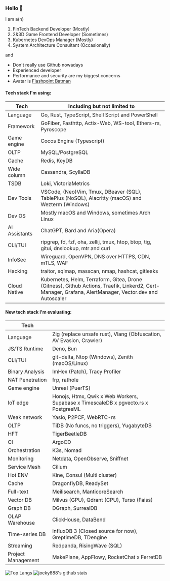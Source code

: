### Hello 👋

I am a(n)

1. FinTech Backend Developer (Mostly)
2. 2&3D Game Frontend Developer (Sometimes)
3. Kubernetes DevOps Manager (Mostly)
4. System Architecture Consultant (Occasionally)

and

* Don't really use Github nowadays
* Experienced developer
* Performance and security are my biggest concerns
* Avatar is [Flashpoint Batman](https://vsbattles.fandom.com/wiki/Batman_(Thomas_Wayne))

#### Tech stack I'm using:

| Tech          | Including but not limited to                                                                                                                           |
| ------------- | ------------------------------------------------------------------------------------------------------------------------------------------------------ |
| Language      | Go, Rust, TypeScript, Shell Script and PowerShell                                                                                                      |
| Framework     | GoFiber, Fasthttp, Actix-Web, WS-tool, Ethers-rs, Pyroscope                                                                                            |
| Game engine   | Cocos Engine (Typescript)                                                                                                                              |
| OLTP          | MySQL/PostgreSQL                                                                                                                                       |
| Cache         | Redis, KeyDB                                                                                                                                           |
| Wide column   | Cassandra, ScyllaDB                                                                                                                                    |
| TSDB          | Loki, VictoriaMetrics                                                                                                                                  |
| Dev Tools     | VSCode, (Neo)Vim, Tmux, DBeaver (SQL), TablePlus (NoSQL), Alacritty (macOS) and Wezterm (Windows)                                                      |
| Dev OS        | Mostly macOS and Windows, sometimes Arch Linux                                                                                                         |
| AI Assistants | ChatGPT, Bard and Aria(Opera)                                                                                                                          |
| CLI/TUI       | ripgrep, fd, fzf, oha, zellij, tmux, htop, btop, tig, gitui, dnslookup, mtr and curl                                                                   |
| InfoSec       | Wireguard, OpenVPN, DNS over HTTPS, CDN, mTLS, WAF                                                                                                     |
| Hacking       | traitor, sqlmap, masscan, nmap, hashcat, gitleaks                                                                                                      |
| Cloud Native  | Kubernetes, Helm, Terraform, Gitea, Drone (Gitness), Github Actions, Traefik, Linkerd2, Cert-Manager, Grafana, AlertManager, Vector.dev and Autoscaler |

#### New tech stack I'm evaluating:

| Tech               |                                                                                    |
| ------------------ | ---------------------------------------------------------------------------------- |
| Language           | Zig (replace unsafe rust), Vlang (Obfuscation, AV Evasion, Crawler)                |
| JS/TS Runtime      | Deno, Bun                                                                          |
| CLI/TUI            | git-delta, Ntop (Windows), Zenith (macOS/Linux)                                    |
| Binary Analysis    | ImHex (Patch), Tracy Profiler                                                      |
| NAT Penetration    | frp, rathole                                                                       |
| Game engine        | Unreal (PuerTS)                                                                    |
| IoT edge           | Honojs, Htmx, Qwik x Web Workers, Supabase x TimescaleDB x pgvecto.rs x PostgresML |
| Weak network       | Yasio, P2PCF, WebRTC-rs                                                            |
| OLTP               | TiDB (No funcs, no triggers), YugabyteDB                                           |
| HFT                | TigerBeetleDB                                                                      |
| CI                 | ArgoCD                                                                             |
| Orchestration      | K3s, Nomad                                                                         |
| Monitoring         | Netdata, OpenObserve, Sniffnet                                                     |
| Service Mesh       | Cilium                                                                             |
| Hot ENV            | Kine, Consul (Multi cluster)                                                       |
| Cache              | DragonflyDB, ReadySet                                                              |
| Full-text          | Meilisearch, ManticoreSearch                                                       |
| Vector DB          | Milvus (GPU), Qdrant (CPU), Turso (Faiss)                                          |
| Graph DB           | DGraph, SurrealDB                                                                  |
| OLAP Warehouse     | ClickHouse, DataBend                                                               |
| Time-series DB     | InfluxDB 3 (Closed source for now), GreptimeDB, TDengine                           |
| Streaming          | Redpanda, RisingWave (SQL)                                                         |
| Project Management | MakePlane, AppFlowy, RocketChat x FerretDB                                         |

![Top Langs](https://github-readme-stats.vercel.app/api/top-langs/?username=joeky888&hide=html&theme=dark)
![joeky888's github stats](https://github-readme-stats.vercel.app/api?username=joeky888&show_icons=true&count_private=true&line_height=40&theme=synthwave)
